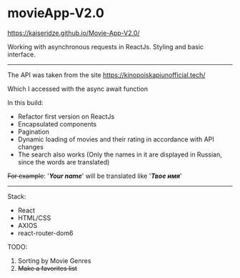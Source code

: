 # movieApp-V2.0

https://kaiseridze.github.io/Movie-App-V2.0/

Working with asynchronous requests in ReactJs.  Styling and basic interface.

___

The API was taken from the site https://kinopoiskapiunofficial.tech/

Which I accessed with the async await function

In this build:
+ Refactor first version on ReactJs
+ Encapsulated components
+ Pagination
+ Dynamic loading of movies and their rating in accordance with API changes
+ The search also works (Only the names in it are displayed in Russian, since the words are translated)

~~For example~~: '***Your name***' will be translated like '***Твое имя***'
____

Stack:
+ React
+ HTML/CSS
+ AXIOS
+ react-router-dom6

TODO: 
1. Sorting by Movie Genres
2. ~~Make a favorites list~~
